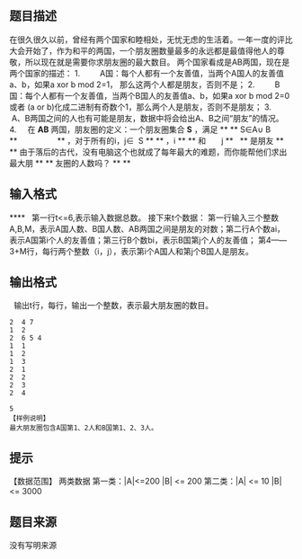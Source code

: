 


## 题目描述
在很久很久以前，曾经有两个国家和睦相处，无忧无虑的生活着。一年一度的评比大会开始了，作为和平的两国，一个朋友圈数量最多的永远都是最值得他人的尊敬，所以现在就是需要你求朋友圈的最大数目。
两个国家看成是AB两国，现在是两个国家的描述：
1.         A国：每个人都有一个友善值，当两个A国人的友善值a、b，如果a xor b mod 2=1，
那么这两个人都是朋友，否则不是；
2.         B国：每个人都有一个友善值，当两个B国人的友善值a、b，如果a xor b mod 2=0
或者 (a or b)化成二进制有奇数个1，那么两个人是朋友，否则不是朋友；
3.         A、B两国之间的人也有可能是朋友，数据中将会给出A、B之间“朋友”的情况。
4.     在 **AB** 两国，朋友圈的定义：一个朋友圈集合 **S** ，满足 ** ** 
S∈A∪ B **                  ** ，对于所有的i，j∈  S ** ** ，i ** ** 和       j **   ** 是朋友 ** ** 
由于落后的古代，没有电脑这个也就成了每年最大的难题，而你能帮他们求出最大朋 ** ** 友圈的人数吗？ ** ** 
## 输入格式
****  
第一行t<=6,表示输入数据总数。
接下来t个数据：
第一行输入三个整数A,B,M，表示A国人数、B国人数、AB两国之间是朋友的对数；第二行A个数ai，表示A国第i个人的友善值；第三行B个数bi，表示B国第j个人的友善值；
第4——3+M行，每行两个整数（i，j），表示第i个A国人和第j个B国人是朋友。
## 输出格式
 
输出t行，每行，输出一个整数，表示最大朋友圈的数目。

```input1
2  4 7
1  2
2  6 5 4
1  1
1  2
1  3
2  1
2  2
2  3
2  4

```
```output1
5 
【样例说明】
最大朋友圈包含A国第1、2人和B国第1、2、3人。
```

## 提示
【数据范围】
两类数据
第一类：|A|<=200 |B| <= 200
第二类：|A| <= 10 |B| <= 3000
 
## 题目来源
没有写明来源


